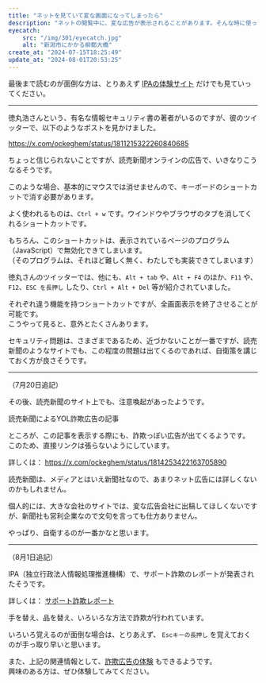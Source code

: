 ```yaml
---
title: "ネットを見ていて変な画面になってしまったら"
description: "ネットの閲覧中に、変な広告が表示されることがあります。そんな時に使ってほしいショートカットをまとめています。"
eyecatch: 
    src: "/img/301/eyecatch.jpg"
    alt: "新潟市にかかる柳都大橋"
create_at: "2024-07-15T18:25:49"
update_at: "2024-08-01T20:53:25"
---
```


最後まで読むのが面倒な方は、とりあえず [IPAの体験サイト](https://www.ipa.go.jp/security/anshin/measures/fakealert.html) だけでも見ていってください。

---

徳丸浩さんという、有名な情報セキュリティ書の著者がいるのですが、彼のツイッターで、以下のようなポストを見かけました。

https://x.com/ockeghem/status/1811215322260840685

ちょっと信じられないことですが、読売新聞オンラインの広告で、いきなりこうなるそうです。

このような場合、基本的にマウスでは消せませんので、キーボードのショートカットで消す必要があります。

よく使われるものは、`Ctrl + w` です。ウインドウやブラウザのタブを消してくれるショートカットです。

もちろん、このショートカットは、表示されているページのプログラム（JavaScript）で無効化できてしまいます。  
（そのプログラムは、それほど難しく無く、わたしでも実装できてしまいます）

徳丸さんのツイッターでは、他にも、`Alt + tab` や、`Alt + F4` のほか、`F11` や、`F12`、`ESC を長押し` したり、`Ctrl + Alt + Del` 等が紹介されていました。

それぞれ違う機能を持つショートカットですが、全画面表示を終了させることが可能です。  
こうやって見ると、意外とたくさんあります。

セキュリティ問題は、さまざまであるため、近づかないことが一番ですが、読売新聞のようなサイトでも、この程度の問題は出てくるのであれば、自衛策を講じておく方が良さそうです。

---

（7月20日追記）

その後、読売新聞のサイト上でも、注意喚起があったようです。

読売新聞によるYOL詐欺広告の記事

ところが、この記事を表示する際にも、詐欺っぽい広告が出てくるようです。  
このため、直接リンクは張らないようにしています。

詳しくは： https://x.com/ockeghem/status/1814253422163705890

読売新聞は、メディアとはいえ新聞社なので、あまりネット広告には詳しくないのかもしれません。

個人的には、大きな会社のサイトでは、変な広告会社に出稿してほしくないですが、新聞社も営利企業なので文句を言っても仕方ありません。

やっぱり、自衛するのが一番かなと思います。

---

（8月1日追記）

IPA（独立行政法人情報処理推進機構）で、サポート詐欺のレポートが発表されたそうです。

詳しくは： [サポート詐欺レポート](https://www.ipa.go.jp/security/anshin/measures/supportscam_report.html)

手を替え、品を替え、いろいろな方法で詐欺が行われています。

いろいろ覚えるのが面倒な場合は、とりあえず、 `Escキーの長押し` を覚えておくのが手っ取り早いと思います。

また、上記の関連情報として、[詐欺広告の体験](https://www.ipa.go.jp/security/anshin/measures/fakealert.html) もできるようです。  
興味のある方は、ぜひ体験してみてください。
